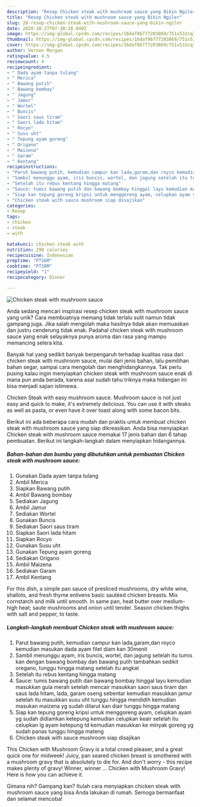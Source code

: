 ```yaml
---
description: "Resep Chicken steak with mushroom sauce yang Bikin Ngiler"
title: "Resep Chicken steak with mushroom sauce yang Bikin Ngiler"
slug: 26-resep-chicken-steak-with-mushroom-sauce-yang-bikin-ngiler
date: 2020-10-27T07:30:28.040Z
image: https://img-global.cpcdn.com/recipes/16daf86777203869/751x532cq70/chicken-steak-with-mushroom-sauce-foto-resep-utama.jpg
thumbnail: https://img-global.cpcdn.com/recipes/16daf86777203869/751x532cq70/chicken-steak-with-mushroom-sauce-foto-resep-utama.jpg
cover: https://img-global.cpcdn.com/recipes/16daf86777203869/751x532cq70/chicken-steak-with-mushroom-sauce-foto-resep-utama.jpg
author: Vernon Morgan
ratingvalue: 4.5
reviewcount: 4
recipeingredient:
- " Dada ayam tanpa tulang"
- " Merica"
- " Bawang putih"
- " Bawang bombay"
- " Jagung"
- " Jamur"
- " Wortel"
- " Buncis"
- " Saori saus tiram"
- " Saori lada hitam"
- " Rocyo"
- " Susu uht"
- " Tepung ayam goreng"
- " Origano"
- " Maizena"
- " Garam"
- " Kentang"
recipeinstructions:
- "Parut bawang putih, kemudian campur kan lada,garam,dan royco kemudian masukan dada ayam filet diam kan 30menit"
- "Sambil menunggu ayam, iris buncis, wortel, dan jagung setelah itu tumis kan dengan bawang bombay dan bawang putih tambahkan sedikit oregano, tunggu hingga matang setelah itu angkat"
- "Setelah itu rebus kentang hingga matang"
- "Sauce: tumis bawang putih dan bawang bombay hinggal layu kemudian masukkan gula merah setelah mencair masukkan saori saus tiram dan saus lada hitam, lada, garam oseng sebentar kemudian masukkan jamur setelah itu masukkan susu uht tunggu hingga mendidih kemudian masukan maizena yg sudah dilarut kan diair tunggu hingga matang"
- "Siap kan tepung goreng kripsi untuk menggoreng ayam, celupkan ayam yg sudah didiamkan ketepung kemudian celupkan keair setelah itu celupkan lg ayam ketepung td kemudian masukkan ke minyak goreng yg sudah panas tunggu hingga mateng"
- "Chicken steak with sauce mushroom siap disajikan"
categories:
- Resep
tags:
- chicken
- steak
- with

katakunci: chicken steak with 
nutrition: 290 calories
recipecuisine: Indonesian
preptime: "PT16M"
cooktime: "PT38M"
recipeyield: "1"
recipecategory: Dinner

---
```



![Chicken steak with mushroom sauce](https://img-global.cpcdn.com/recipes/16daf86777203869/751x532cq70/chicken-steak-with-mushroom-sauce-foto-resep-utama.jpg)

Anda sedang mencari inspirasi resep chicken steak with mushroom sauce yang unik? Cara membuatnya memang tidak terlalu sulit namun tidak gampang juga. Jika salah mengolah maka hasilnya tidak akan memuaskan dan justru cenderung tidak enak. Padahal chicken steak with mushroom sauce yang enak selayaknya punya aroma dan rasa yang mampu memancing selera kita.

Banyak hal yang sedikit banyak berpengaruh terhadap kualitas rasa dari chicken steak with mushroom sauce, mulai dari jenis bahan, lalu pemilihan bahan segar, sampai cara mengolah dan menghidangkannya. Tak perlu pusing kalau ingin menyiapkan chicken steak with mushroom sauce enak di mana pun anda berada, karena asal sudah tahu triknya maka hidangan ini bisa menjadi sajian istimewa.

Chicken Steak with easy mushroom sauce. Mushroom sauce is not just easy and quick to make, it&#39;s extremely delicious. You can use it with steaks as well as pasta, or even have it over toast along with some bacon bits.


Berikut ini ada beberapa cara mudah dan praktis untuk membuat chicken steak with mushroom sauce yang siap dikreasikan. Anda bisa menyiapkan Chicken steak with mushroom sauce memakai 17 jenis bahan dan 6 tahap pembuatan. Berikut ini langkah-langkah dalam menyiapkan hidangannya.

<!--inarticleads1-->

##### Bahan-bahan dan bumbu yang dibutuhkan untuk pembuatan Chicken steak with mushroom sauce:

1. Gunakan  Dada ayam tanpa tulang
1. Ambil  Merica
1. Siapkan  Bawang putih
1. Ambil  Bawang bombay
1. Sediakan  Jagung
1. Ambil  Jamur
1. Sediakan  Wortel
1. Gunakan  Buncis
1. Sediakan  Saori saus tiram
1. Siapkan  Saori lada hitam
1. Siapkan  Rocyo
1. Gunakan  Susu uht
1. Gunakan  Tepung ayam goreng
1. Sediakan  Origano
1. Ambil  Maizena
1. Sediakan  Garam
1. Ambil  Kentang


For this dish, a simple pan sauce of presliced mushrooms, dry white wine, shallots, and fresh thyme enlivens basic sautéed chicken breasts. Mix cornstarch and milk until smooth. In same pan, heat butter over medium-high heat; saute mushrooms and onion until tender. Season chicken thighs with salt and pepper, to taste. 

<!--inarticleads2-->

##### Langkah-langkah membuat Chicken steak with mushroom sauce:

1. Parut bawang putih, kemudian campur kan lada,garam,dan royco kemudian masukan dada ayam filet diam kan 30menit
1. Sambil menunggu ayam, iris buncis, wortel, dan jagung setelah itu tumis kan dengan bawang bombay dan bawang putih tambahkan sedikit oregano, tunggu hingga matang setelah itu angkat
1. Setelah itu rebus kentang hingga matang
1. Sauce: tumis bawang putih dan bawang bombay hinggal layu kemudian masukkan gula merah setelah mencair masukkan saori saus tiram dan saus lada hitam, lada, garam oseng sebentar kemudian masukkan jamur setelah itu masukkan susu uht tunggu hingga mendidih kemudian masukan maizena yg sudah dilarut kan diair tunggu hingga matang
1. Siap kan tepung goreng kripsi untuk menggoreng ayam, celupkan ayam yg sudah didiamkan ketepung kemudian celupkan keair setelah itu celupkan lg ayam ketepung td kemudian masukkan ke minyak goreng yg sudah panas tunggu hingga mateng
1. Chicken steak with sauce mushroom siap disajikan


This Chicken with Mushroom Gravy is a total crowd pleaser, and a great quick one for midweek! Juicy, pan seared chicken breast is smothered with a mushroom gravy that is absolutely to die for. And don&#39;t worry - this recipe makes plenty of gravy! Winner, winner … Chicken with Mushroom Gravy! Here is how you can achieve it. 

Gimana nih? Gampang kan? Itulah cara menyiapkan chicken steak with mushroom sauce yang bisa Anda lakukan di rumah. Semoga bermanfaat dan selamat mencoba!
